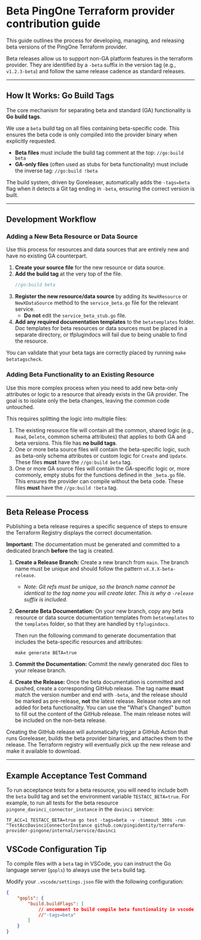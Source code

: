 # Beta PingOne Terraform provider contribution guide

This guide outlines the process for developing, managing, and releasing beta versions of the PingOne Terraform provider.

Beta releases allow us to support non-GA platform features in the terraform provider. They are identified by a `-beta` suffix in the version tag (e.g., `v1.2.3-beta`) and follow the same release cadence as standard releases.

---

## How It Works: Go Build Tags

The core mechanism for separating beta and standard (GA) functionality is **Go build tags**.

We use a `beta` build tag on all files containing beta-specific code. This ensures the beta code is only compiled into the provider binary when explicitly requested.

* **Beta files** must include the build tag comment at the top:
    `//go:build beta`
* **GA-only files** (often used as stubs for beta functionality) must include the inverse tag:
    `//go:build !beta`

The build system, driven by Goreleaser, automatically adds the `-tags=beta` flag when it detects a Git tag ending in `-beta`, ensuring the correct version is built.

---

## Development Workflow

### Adding a New Beta Resource or Data Source

Use this process for resources and data sources that are entirely new and have no existing GA counterpart.

1.  **Create your source file** for the new resource or data source.
2.  **Add the build tag** at the very top of the file.
    ```go
    //go:build beta
    ```
3.  **Register the new resource/data source** by adding its `NewXResource` or `NewXDataSource` method to the `service_beta.go` file for the relevant service.
    * **Do not** edit the `service_beta_stub.go` file.
4.  **Add any required documentation templates** to the `betatemplates` folder. Doc templates for beta resources or data sources must be placed in a separate directory, or tfplugindocs will fail due to being unable to find the resource.

You can validate that your beta tags are correctly placed by running `make betatagscheck`.

### Adding Beta Functionality to an Existing Resource

Use this more complex process when you need to add new beta-only attributes or logic to a resource that already exists in the GA provider. The goal is to isolate only the beta changes, leaving the common code untouched.

This requires splitting the logic into multiple files:

1.  The existing resource file will contain all the common, shared logic (e.g., `Read`, `Delete`, common schema attributes) that applies to both GA and beta versions. This file has **no build tags**.
2.  One or more beta source files will contain the beta-specific logic, such as beta-only schema attributes or custom logic for `Create` and `Update`. These files **must** have the `//go:build beta` tag.
3.  One or more GA source files will contain the GA-specific logic or, more commonly, empty stubs for the functions defined in the `_beta.go` file. This ensures the provider can compile without the beta code. These files **must** have the `//go:build !beta` tag.

---

## Beta Release Process

Publishing a beta release requires a specific sequence of steps to ensure the Terraform Registry displays the correct documentation.

**Important:** The documentation must be generated and committed to a dedicated branch **before** the tag is created.

1.  **Create a Release Branch:** Create a new branch from `main`. The branch name must be unique and should follow the pattern `vX.X.X-beta-release`.
    * *Note: Git refs must be unique, so the branch name cannot be identical to the tag name you will create later. This is why a `-release` suffix is included.*

2.  **Generate Beta Documentation:** 
    On your new branch, copy any beta resource or data source documentation templates from `betatemplates` to the `templates` folder, so that they are handled by `tfplugindocs`.

    Then run the following command to generate documentation that includes the beta-specific resources and attributes:
    ```shell
    make generate BETA=true
    ```
   

3.  **Commit the Documentation:** Commit the newly generated doc files to your release branch.

4.  **Create the Release:** Once the beta documentation is committed and pushed, create a corresponding GitHub release. The tag name **must** match the version number and end with `-beta`, and the release should be marked as pre-release, **not** the latest release. Release notes are not added for beta functionality. You can use the "What's Changed" button to fill out the content of the GitHub release. The main release notes will be included on the non-beta release.

Creating the GitHub release will automatically trigger a GitHub Action that runs Goreleaser, builds the beta provider binaries, and attaches them to the release. The Terraform registry will eventually pick up the new release and make it available to download.

---

## Example Acceptance Test Command

To run acceptance tests for a beta resource, you will need to include both the `beta` build tag and set the environment variable `TESTACC_BETA=true`. For example, to run all tests for the beta resource `pingone_davinci_connector_instance` in the `davinci` service:

```
TF_ACC=1 TESTACC_BETA=true go test -tags=beta -v -timeout 300s -run ^TestAccDavinciConnectorInstance github.com/pingidentity/terraform-provider-pingone/internal/service/davinci
```

## VSCode Configuration Tip

To compile files with a `beta` tag in VSCode, you can instruct the Go language server (`gopls`) to always use the `beta` build tag.

Modify your `.vscode/settings.json` file with the following configuration:

```json
{
    "gopls": {
        "build.buildFlags": [
            // uncomment to build compile beta functionality in vscode
            //"-tags=beta"
        ]
    }
}
```
